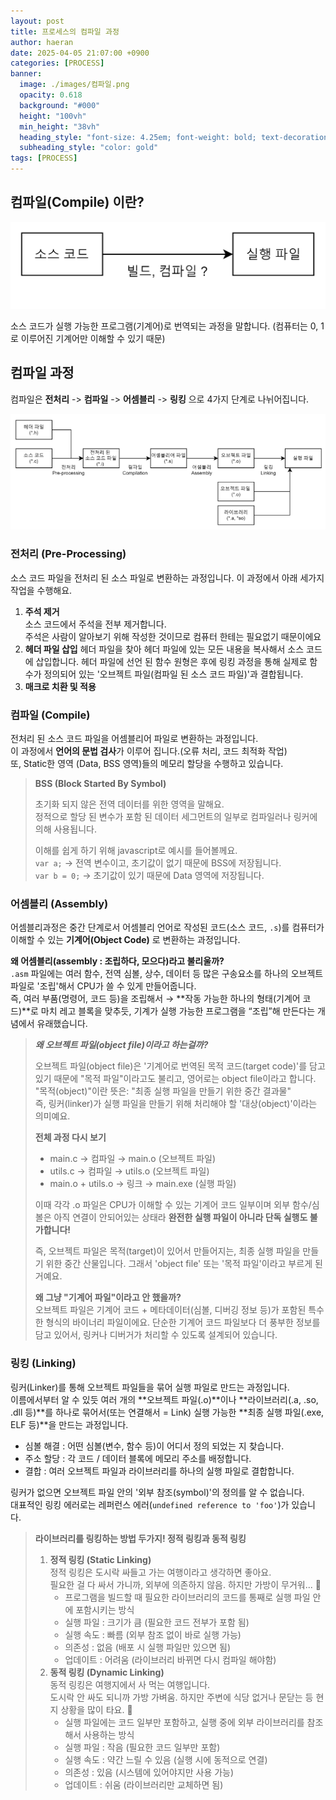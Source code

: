 ```yaml
---
layout: post
title: 프로세스의 컴파일 과정
author: haeran 
date: 2025-04-05 21:07:00 +0900 
categories: [PROCESS]
banner:
  image: ./images/컴파일.png
  opacity: 0.618
  background: "#000"
  height: "100vh"
  min_height: "38vh"
  heading_style: "font-size: 4.25em; font-weight: bold; text-decoration: underline"
  subheading_style: "color: gold"
tags: [PROCESS]
---
```


## 컴파일(Compile) 이란?

![04_컴파일](./images/04_컴파일.png)

소스 코드가 실행 가능한 프로그램(기계어)로 번역되는 과정을 말합니다. (컴퓨터는 0, 1로 이루어진 기계어만 이해할 수 있기 때문)

## 컴파일 과정

컴파일은 **전처리** -> **컴파일** -> **어셈블리** -> **링킹** 으로 4가지 단계로 나뉘어집니다.

![04_컴파일_과정](./images/04_컴파일_과정.png)

### 전처리 (Pre-Processing)

소스 코드 파일을 전처리 된 소스 파일로 변환하는 과정입니다. 이 과정에서 아래 세가지 작업을 수행해요.

1. **주석 제거**  
  소스 코드에서 주석을 전부 제거합니다.  
  주석은 사람이 알아보기 위해 작성한 것이므로 컴퓨터 한테는 필요없기 때문이에요
2. **헤더 파일 삽입**
  헤더 파일을 찾아 헤더 파일에 있는 모든 내용을 복사해서 소스 코드에 삽입합니다.
  헤더 파일에 선언 된 함수 원형은 후에 링킹 과정을 통해 실제로 함수가 정의되어 있는 '오브젝트 파일(컴파일 된 소스 코드 파일)'과 결합됩니다.
3. **매크로 치환 및 적용**

### 컴파일 (Compile)

전처리 된 소스 코드 파일을 어셈블리어 파일로 변환하는 과정입니다.  
이 과정에서 **언어의 문법 검사**가 이루어 집니다.(오류 처리, 코드 최적화 작업)  
또, Static한 영역 (Data, BSS 영역)들의 메모리 할당을 수행하고 있습니다.

> **BSS (Block Started By Symbol)**
>
> 초기화 되지 않은 전역 데이터를 위한 영역을 말해요.  
> 정적으로 할당 된 변수가 포함 된 데이터 세그먼트의 일부로 컴파일러나 링커에 의해 사용됩니다.
>
> 이해를 쉽게 하기 위해 javascript로 예시를 들어볼께요.  
> `var a;` -> 전역 변수이고, 초기값이 없기 때문에 BSS에 저장됩니다.  
> `var b = 0;` -> 초기값이 있기 때문에 Data 영역에 저장됩니다.

### 어셈블리 (Assembly)

어셈블리과정은 중간 단계로서 어셈블리 언어로 작성된 코드(소스 코드, `.s`)를 컴퓨터가 이해할 수 있는 **기계어(Object Code)** 로 변환하는 과정입니다.

**왜 어셈블리(assembly : 조립하다, 모으다)라고 불리울까?**  
 `.asm` 파일에는 여러 함수, 전역 심볼, 상수, 데이터 등 많은 구송요소를 하나의 오브젝트 파일로 '조립'해서 CPU가 쓸 수 있게 만들어줍니다.  
 즉, 여러 부품(명령어, 코드 등)을 조립해서 → **작동 가능한 하나의 형태(기계어 코드)**로 마치 레고 블록을 맞추듯, 기계가 실행 가능한 프로그램을 “조립”해 만든다는 개념에서 유래했습니다.

> ***왜 오브젝트 파일(object file)이라고 하는걸까?***  
>
> 오브젝트 파일(object file)은 '기계어로 번역된 목적 코드(target code)'를 담고 있기 때문에 "목적 파일"이라고도 불리고, 영어로는 object file이라고 합니다.
> "목적(object)"이란 뜻은: "최종 실행 파일을 만들기 위한 중간 결과물"  
> 즉, 링커(linker)가 실행 파일을 만들기 위해 처리해야 할 '대상(object)'이라는 의미예요.  
>
> **전체 과정 다시 보기**
> - main.c → 컴파일 → main.o (오브젝트 파일)
> - utils.c → 컴파일 → utils.o (오브젝트 파일)
> - main.o + utils.o → 링크 → main.exe (실행 파일)
>
> 이때 각각 .o 파일은 CPU가 이해할 수 있는 기계어 코드 일부이며 외부 함수/심볼은 아직 연결이 안되어있는 상태라 **완전한 실행 파일이 아니라 단독 실행도 불가합니다!**
>
> 즉, 오브젝트 파일은 목적(target)이 있어서 만들어지는, 최종 실행 파일을 만들기 위한 중간 산물입니다. 그래서 'object file' 또는 '목적 파일'이라고 부르게 된 거예요.
>
> **왜 그냥 "기계어 파일"이라고 안 했을까?**  
> 오브젝트 파일은 기계어 코드 + 메타데이터(심볼, 디버깅 정보 등)가 포함된 특수한 형식의 바이너리 파일이에요. 단순한 기계어 코드 파일보다 더 풍부한 정보를 담고 있어서, 링커나 디버거가 처리할 수 있도록 설계되어 있습니다.

### 링킹 (Linking)

링커(Linker)를 통해 오브젝트 파일들을 묶어 실행 파일로 만드는 과정입니다.  
이름에서부터 알 수 있듯 여러 개의 **오브젝트 파일(.o)**이나 **라이브러리(.a, .so, .dll 등)**를 하나로 묶어서(또는 연결해서 = Link) 실행 가능한 **최종 실행 파일(.exe, ELF 등)**을 만드는 과정입니다.

- 심볼 해결 : 어떤 심볼(변수, 함수 등)이 어디서 정의 되었는 지 찾습니다.
- 주소 할당 : 각 코드 / 데이터 블록에 메모리 주소를 배정합니다.
- 결합 : 여러 오브젝트 파일과 라이브러리를 하나의 실행 파일로 결합합니다.

링커가 없으면 오브젝트 파일 안의 '외부 참조(symbol)'의 정의를 알 수 없습니다.  
대표적인 링킹 에러로는 레퍼런스 에러(`undefined reference to 'foo'`)가 있습니다.

> **라이브러리를 링킹하는 방법 두가지! 정적 링킹과 동적 링킹**
>
> 1. **정적 링킹 (Static Linking)**  
>   정적 링킹은 도시락 싸들고 가는 여행이라고 생각하면 좋아요.  
>   필요한 걸 다 싸서 가니까, 외부에 의존하지 않음. 하지만 가방이 무거워... 🎒
>    - 프로그램을 빌드할 때 필요한 라이브러리의 코드를 통째로 실행 파일 안에 포함시키는 방식
>    - 실행 파일 : 크기가 큼 (필요한 코드 전부가 포함 됨)
>    - 실행 속도 : 빠름 (외부 참조 없이 바로 실행 가능)
>    - 의존성 : 없음 (배포 시 실행 파일만 있으면 됨)
>    - 업데이트 : 어려움 (라이브러리 바뀌면 다시 컴파일 해야함)
> 2. **동적 링킹 (Dynamic Linking)**  
>   동적 링킹은 여행지에서 사 먹는 여행입니다.  
>   도시락 안 싸도 되니까 가방 가벼움. 하지만 주변에 식당 없거나 문닫는 등 현지 상황을 많이 타요. 🍜  
>    - 실행 파일에는 코드 일부만 포함하고, 실행 중에 외부 라이브러리를 참조해서 사용하는 방식
>    - 실행 파일 : 작음 (필요한 코드 일부만 포함)
>    - 실행 속도 : 약간 느릴 수 있음 (실행 시에 동적으로 연결)
>    - 의존성 : 있음 (시스템에 있어야지만 사용 가능)
>    - 업데이트 : 쉬움 (라이브러리만 교체하면 됨)
